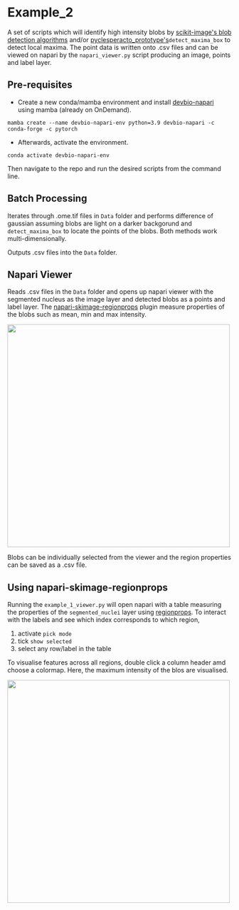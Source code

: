 # Example_2

A set of scripts which will identify high intensity blobs by [scikit-image's blob detection algorithms](https://scikit-image.org/docs/stable/auto_examples/features_detection/plot_blob.html) and/or [pyclesperacto_prototype's](https://github.com/clEsperanto/pyclesperanto_prototype/tree/master)`detect_maxima_box` to detect local maxima. The point data is written onto .csv files and can be viewed on napari by the `napari_viewer.py` script producing an image, points and label layer.

## Pre-requisites
- Create a new conda/mamba environment and install [devbio-napari](https://github.com/haesleinhuepf/devbio-napari#installation) using mamba (already on OnDemand).
```
mamba create --name devbio-napari-env python=3.9 devbio-napari -c conda-forge -c pytorch
```

- Afterwards, activate the environment.
```
conda activate devbio-napari-env
```

Then navigate to the repo and run the desired scripts from the command line.

## Batch Processing
Iterates through .ome.tif files in `Data` folder and performs difference of gaussian assuming blobs are light on a darker backgorund and `detect_maxima_box` to locate the points of the blobs. Both methods work multi-dimensionally. 

Outputs .csv files into the `Data` folder.

## Napari Viewer
Reads .csv files in the `Data` folder and opens up napari viewer with the segmented nucleus as the image layer and detected blobs as a points and label layer. The [napari-skimage-regionprops](https://github.com/haesleinhuepf/napari-skimage-regionprops/tree/master) plugin measure properties of the blobs such as mean, min and max intensity. 


<img src="./images/regionprops.png" width="500">

Blobs can be individually selected from the viewer and the region properties can be saved as a .csv file.

## Using napari-skimage-regionprops
Running the `example_1_viewer.py` will open napari with a table measuring the properties of the `segmented_nuclei` layer using [regionprops](https://github.com/haesleinhuepf/napari-skimage-regionprops/tree/master). To interact with the labels and see which index corresponds to which region, 
1. activate `pick mode`
2. tick `show selected`
3. select any row/label in the table

To visualise features across all regions, double click a column header amd choose a colormap. Here, the maximum intensity of the blos are visualised.

<img src="https://github.com/vanessadao31/Example_02/assets/138872234/e36d4b6a-cef4-4325-b82b-33d406369b6a" width="500">

